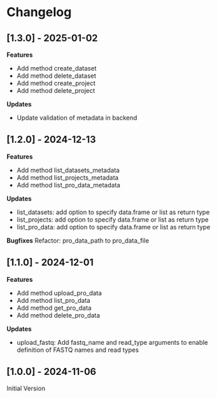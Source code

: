 # Changelog

## [1.3.0] - 2025-01-02

**Features**
- Add method create_dataset
- Add method delete_dataset
- Add method create_project
- Add method delete_project

**Updates**
- Update validation of metadata in backend

## [1.2.0] - 2024-12-13

**Features**
- Add method list_datasets_metadata
- Add method list_projects_metadata
- Add method list_pro_data_metadata

**Updates**
- list_datasets: add option to specify data.frame or list as return type
- list_projects: add option to specify data.frame or list as return type
- list_pro_data: add option to specify data.frame or list as return type

**Bugfixes**
Refactor: pro_data_path to pro_data_file

## [1.1.0] - 2024-12-01

**Features**
- Add method upload_pro_data
- Add method list_pro_data
- Add method get_pro_data
- Add method delete_pro_data

**Updates**

- upload_fastq: Add fastq_name and read_type arguments to enable definition of FASTQ names and read types

## [1.0.0] - 2024-11-06

Initial Version